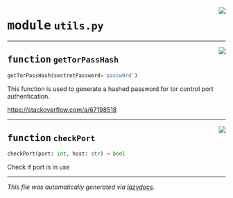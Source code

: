 <!-- markdownlint-disable -->

<a href="https://github.com/khalidelborai/xtor/blob/master/xtor/utils.py#L0"><img align="right" style="float:right;" src="https://img.shields.io/badge/-source-cccccc?style=flat-square"></a>

# <kbd>module</kbd> `utils.py`





---

<a href="https://github.com/khalidelborai/xtor/blob/master/xtor/utils.py#L7"><img align="right" style="float:right;" src="https://img.shields.io/badge/-source-cccccc?style=flat-square"></a>

## <kbd>function</kbd> `getTorPassHash`

```python
getTorPassHash(sectretPassword='passw0rd')
```

This function is used to generate a hashed password for tor control port authentication. 

 https://stackoverflow.com/a/67198518 


---

<a href="https://github.com/khalidelborai/xtor/blob/master/xtor/utils.py#L46"><img align="right" style="float:right;" src="https://img.shields.io/badge/-source-cccccc?style=flat-square"></a>

## <kbd>function</kbd> `checkPort`

```python
checkPort(port: int, host: str) → bool
```

Check if port is in use 




---

_This file was automatically generated via [lazydocs](https://github.com/ml-tooling/lazydocs)._

